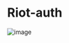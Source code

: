 # Riot-auth

![image](https://user-images.githubusercontent.com/90693180/193414368-928b4349-a402-40e3-b7fe-883895195088.png)

